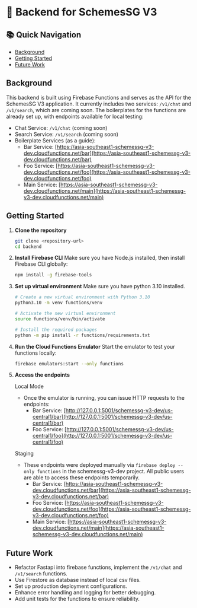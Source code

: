 # 🚀 Backend for SchemesSG V3

## 📚 Quick Navigation
- [Background](#background)
- [Getting Started](#getting-started)
- [Future Work](#future-work)

## Background

This backend is built using Firebase Functions and serves as the API for the SchemesSG V3 application. It currently includes two services: `/v1/chat` and `/v1/search`, which are coming soon. The boilerplates for the functions are already set up, with endpoints available for local testing:
- Chat Service: `/v1/chat` (coming soon)
- Search Service: `/v1/search` (coming soon)
- Boilerplate Services (as a guide): 
   - Bar Service: [https://asia-southeast1-schemessg-v3-dev.cloudfunctions.net/bar](https://asia-southeast1-schemessg-v3-dev.cloudfunctions.net/bar)
   - Foo Service: [https://asia-southeast1-schemessg-v3-dev.cloudfunctions.net/foo](https://asia-southeast1-schemessg-v3-dev.cloudfunctions.net/foo)
   - Main Service: [https://asia-southeast1-schemessg-v3-dev.cloudfunctions.net/main](https://asia-southeast1-schemessg-v3-dev.cloudfunctions.net/main)

## Getting Started

1. **Clone the repository**
   ```bash
   git clone <repository-url>
   cd backend
   ```

2. **Install Firebase CLI**
   Make sure you have Node.js installed, then install Firebase CLI globally:
   ```bash
   npm install -g firebase-tools
   ```

3. **Set up virtual environment**
   Make sure you have python 3.10 installed.
   ```bash
   # Create a new virtual environment with Python 3.10
   python3.10 -m venv functions/venv

   # Activate the new virtual environment
   source functions/venv/bin/activate

   # Install the required packages
   python -m pip install -r functions/requirements.txt
   ```

3. **Run the Cloud Functions Emulator**
   Start the emulator to test your functions locally:
   ```bash
   firebase emulators:start --only functions
   ```

4. **Access the endpoints**
   
   Local Mode 
   - Once the emulator is running, you can issue HTTP requests to the endpoints:
      - Bar Service: [http://127.0.0.1:5001/schemessg-v3-dev/us-central1/bar](http://127.0.0.1:5001/schemessg-v3-dev/us-central1/bar)
      - Foo Service: [http://127.0.0.1:5001/schemessg-v3-dev/us-central1/foo](http://127.0.0.1:5001/schemessg-v3-dev/us-central1/foo)
   
   Staging
   - These endpoints were deployed manually via `firebase deploy --only functions` in the schemessg-v3-dev project. All public users are able to access these endpoints temporarily. 
      - Bar Service: [https://asia-southeast1-schemessg-v3-dev.cloudfunctions.net/bar](https://asia-southeast1-schemessg-v3-dev.cloudfunctions.net/bar)
      - Foo Service: [https://asia-southeast1-schemessg-v3-dev.cloudfunctions.net/foo](https://asia-southeast1-schemessg-v3-dev.cloudfunctions.net/foo)
      - Main Service: [https://asia-southeast1-schemessg-v3-dev.cloudfunctions.net/main](https://asia-southeast1-schemessg-v3-dev.cloudfunctions.net/main)

## Future Work

- Refactor Fastapi into firebase functions, implement the `/v1/chat` and `/v1/search` functions.
- Use Firestore as database instead of local csv files.
- Set up production deployment configurations.
- Enhance error handling and logging for better debugging.
- Add unit tests for the functions to ensure reliability.